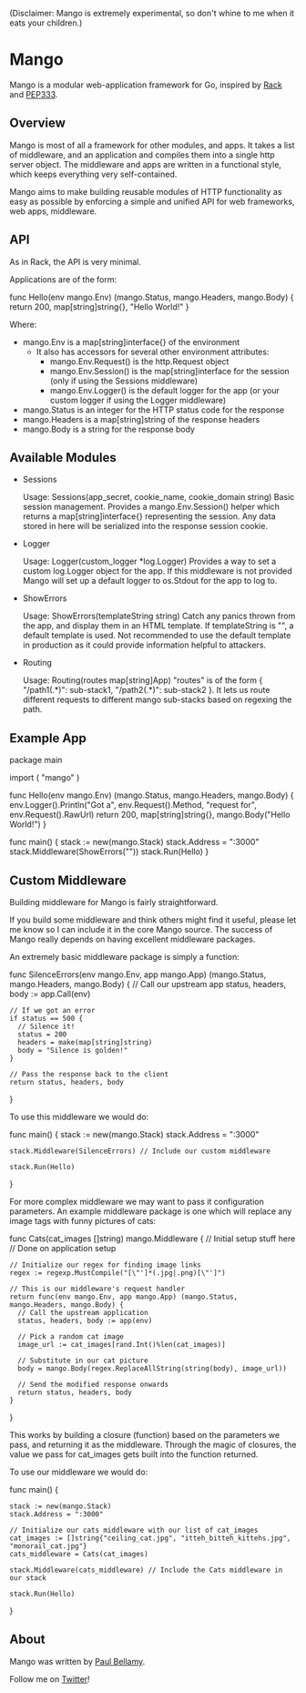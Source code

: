 (Disclaimer: Mango is extremely experimental, so don't whine to me when it eats your children.)

# Mango

Mango is a modular web-application framework for Go, inspired by [Rack](http://github.com/rack/rack) and [PEP333](http://www.python.org/dev/peps/pep-0333/).

## Overview

Mango is most of all a framework for other modules, and apps.  It takes a list of middleware, and an application and compiles them into a single http server object. The middleware and apps are written in a functional style, which keeps everything very self-contained.

Mango aims to make building reusable modules of HTTP functionality as easy as possible by enforcing a simple and unified API for web frameworks, web apps, middleware.

## API

As in Rack, the API is very minimal.

Applications are of the form:

  func Hello(env mango.Env) (mango.Status, mango.Headers, mango.Body) {
    return 200, map[string]string{}, "Hello World!"
  }

Where:

* mango.Env is a map[string]interface{} of the environment
  * It also has accessors for several other environment attributes:
    * mango.Env.Request() is the http.Request object
    * mango.Env.Session() is the map[string]interface for the session (only if using the Sessions middleware)
    * mango.Env.Logger() is the default logger for the app (or your custom logger if using the Logger middleware)
* mango.Status is an integer for the HTTP status code for the response
* mango.Headers is a map[string]string of the response headers
* mango.Body is a string for the response body

## Available Modules

* Sessions

  Usage: Sessions(app\_secret, cookie\_name, cookie\_domain string)
  Basic session management. Provides a mango.Env.Session() helper which returns a map[string]interface{} representing the session.  Any data stored in here will be serialized into the response session cookie.
  
* Logger

  Usage: Logger(custom\_logger \*log.Logger)
  Provides a way to set a custom log.Logger object for the app. If this middleware is not provided Mango will set up a default logger to os.Stdout for the app to log to.

* ShowErrors

  Usage: ShowErrors(templateString string)
  Catch any panics thrown from the app, and display them in an HTML template. If templateString is "", a default template is used. Not recommended to use the default template in production as it could provide information helpful to attackers.

* Routing

  Usage: Routing(routes map[string]App)
  "routes" is of the form { "/path1(.\*)": sub-stack1, "/path2(.\*)": sub-stack2 }.  It lets us route different requests to different mango sub-stacks based on regexing the path.

## Example App

  package main

  import (
    "mango"
  )

  func Hello(env mango.Env) (mango.Status, mango.Headers, mango.Body) {
    env.Logger().Println("Got a", env.Request().Method, "request for", env.Request().RawUrl)
    return 200, map[string]string{}, mango.Body("Hello World!")
  }

  func main() {
    stack := new(mango.Stack)
    stack.Address = ":3000"
    stack.Middleware(ShowErrors(""))
    stack.Run(Hello)
  }


## Custom Middleware

Building middleware for Mango is fairly straightforward.

If you build some middleware and think others might find it useful, please let me know so I can include it in the core Mango source.  The success of Mango really depends on having excellent middleware packages.

An extremely basic middleware package is simply a function:

  func SilenceErrors(env mango.Env, app mango.App) (mango.Status, mango.Headers, mango.Body) {
    // Call our upstream app
    status, headers, body := app.Call(env)

    // If we got an error
    if status == 500 {
      // Silence it!
      status = 200
      headers = make(map[string]string)
      body = "Silence is golden!"
    }

    // Pass the response back to the client
    return status, headers, body
  }

To use this middleware we would do:

  func main() {
    stack := new(mango.Stack)
    stack.Address = ":3000"

    stack.Middleware(SilenceErrors) // Include our custom middleware

    stack.Run(Hello)
  }

For more complex middleware we may want to pass it configuration parameters. An example middleware package is one which will replace any image tags with funny pictures of cats:

  func Cats(cat\_images []string) mango.Middleware {
    // Initial setup stuff here
    // Done on application setup

    // Initialize our regex for finding image links
    regex := regexp.MustCompile("[\"']*(.jpg|.png)[\"']")

    // This is our middleware's request handler
    return func(env mango.Env, app mango.App) (mango.Status, mango.Headers, mango.Body) {
      // Call the upstream application
      status, headers, body := app(env)

      // Pick a random cat image
      image_url := cat_images[rand.Int()%len(cat_images)]

      // Substitute in our cat picture
      body = mango.Body(regex.ReplaceAllString(string(body), image_url))

      // Send the modified response onwards
      return status, headers, body
    }
  }

This works by building a closure (function) based on the parameters we pass, and returning it as the middleware. Through the magic of closures, the value we pass for cat\_images gets built into the function returned.

To use our middleware we would do:

  func main() {

    stack := new(mango.Stack)
    stack.Address = ":3000"

    // Initialize our cats middleware with our list of cat_images
    cat_images := []string{"ceiling_cat.jpg", "itteh_bitteh_kittehs.jpg", "monorail_cat.jpg"}
    cats_middleware = Cats(cat_images)

    stack.Middleware(cats_middleware) // Include the Cats middleware in our stack

    stack.Run(Hello)
  }


## About

Mango was written by [Paul Bellamy](http://paulbellamy.com). 

Follow me on [Twitter](http://www.twitter.com/pyrhho)!

